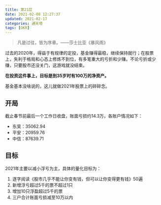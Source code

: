 ```yaml
---
title: 第21层
date: 2021-02-08 12:27:37
updated: 2021-02-17
categories: 通天塔
tags: [OKR]
---
```


> 凡是过往，皆为序章。——莎士比亚《暴风雨》

过去的2020年，得益于有规律的定投，基金赚得最稳，继续保持就行；在股票上，失利于格局和心态上修炼不到位，有多笔重大的亏折和少赚。不论亏折或少赚，只要股市还没关门，这游戏就没结束。
<!-- more -->
__在投资这件事上，目标是到35岁时有100万的净资产。__

基金基本没啥说的，这儿就做2021年股票上的碎碎念。
## 开局
截止春节前最后一个工作日收盘，账面亏损约14.3万，各账户情况如下：
- 东吴：35062.94
- 平安：20959.76
- 中信：87639.71

## 目标
2021年主要以减小浮亏为主，具体的量化目标为：
1. 逐字阅读《股市几乎不能让你变有钱，但可以让你变得更有钱》50遍
2. 新增浮亏超过5千的票不超过1只
3. 增加10只浮盈超过5千的票
4. 三户合计账面亏损减至10万以内
